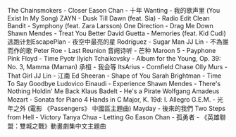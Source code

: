 The Chainsmokers - Closer
Eason Chan - 十年
Wanting - 我的歌声里 (You Exist In My Song)
ZAYN - Dusk Till Dawn (feat. Sia) - Radio Edit
Clean Bandit - Symphony (feat. Zara Larsson)
One Direction - Drag Me Down
Shawn Mendes - Treat You Better
David Guetta - Memories (feat. Kid Cudi)
逃跑计划EscapePlan - 夜空中最亮的星
Rodríguez - Sugar Man
JJ Lin - 不為誰而作的歌
Peter Roe - Last Reunion
音阙诗听 - 芒种
Maroon 5 - Payphone
Pink Floyd - Time
Pyotr Ilyich Tchaikovsky - Album for the Young, Op. 39: No. 3, Mamma (Maman)
承桓 - 我会等
ItsArius - Cornfield Chase
Olly Murs - That Girl
JJ Lin - 江南
Ed Sheeran - Shape of You
Sarah Brightman - Time To Say Goodbye
Ludovico Einaudi - Experience
Shawn Mendes - There's Nothing Holdin' Me Back
Klaus Badelt - He's a Pirate
Wolfgang Amadeus Mozart - Sonata for Piano 4 Hands in C Major, K. 19d: I. Allegro
G.E.M. - 光年之外 (電影 《Passengers》 中國區主題曲)
Mayday - 後來的我們
Two Steps from Hell - Victory
Tanya Chua - Letting Go
Eason Chan - 孤勇者 - 《英雄聯盟：雙城之戰》動畫劇集中文主題曲
